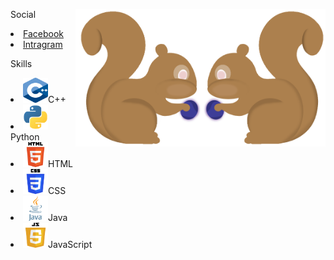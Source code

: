 <!--<h1>👋</h1>!-->
<p align="center">
  <img align="right" src="Image/Squrriel.png" width="200" height="220">
  <img align="right" src="Image/Squrriel0.png" width="200" height="220">
</p>
<!--<h4>My name is Watcharapol Treesatthayasakul<br> Study at Computer Science KMUTT</h4>!-->
<p>Social
  <li>
    <a href="https://www.facebook.com/watcharapol.treesatthayasakul.96"> Facebook </a>
  </li>
  <li>
    <a href="https://www.instagram.com/o.wt28_/"> Intragram </a>
  </li>
</p>
<p>Skills
  <li><img src="Image/C++.png" width="40" height="40">C++</li>
  <li><img src="Image/Python.png" width="40" height="40">Python</li>
  <li><img src="Image/HTML5.png" width="40" height="40">HTML</li>
  <li><img src="Image/CSS3.png" width="40" height="40">CSS</li>
  <li><img src="Image/Java.png" width="40" height="40">Java</li>
  <li><img src="Image/JavaScript.png" width="40" height="40">JavaScript</li>
</p>
